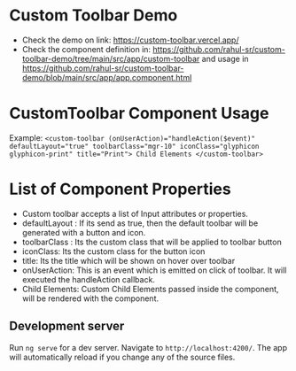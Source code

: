 # Custom Toolbar Demo

- Check the demo on link: https://custom-toolbar.vercel.app/ 
- Check the component definition in: https://github.com/rahul-sr/custom-toolbar-demo/tree/main/src/app/custom-toolbar
  and usage in https://github.com/rahul-sr/custom-toolbar-demo/blob/main/src/app/app.component.html 

# CustomToolbar Component Usage
Example:
`<custom-toolbar (onUserAction)="handleAction($event)" defaultLayout="true" toolbarClass="mgr-10" iconClass="glyphicon glyphicon-print" title="Print">
 Child Elements </custom-toolbar>`

# List of Component Properties
- Custom toolbar accepts a list of Input attributes or properties.
- defaultLayout : If its send as true, then the default toolbar will be generated with a button and icon.
- toolbarClass : Its the custom class that will be applied to toolbar button
- iconClass: Its the custom class for the button icon
- title: Its the title which will be shown on hover over toolbar
- onUserAction: This is an event which is emitted on click of toolbar. It will executed the handleAction callback.
- Child Elements: Custom Child Elements passed inside the component, will be rendered with the component.

## Development server

Run `ng serve` for a dev server. Navigate to `http://localhost:4200/`. The app will automatically reload if you change any of the source files.
